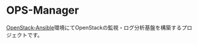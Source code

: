 # OPS-Manager
[OpenStack-Ansible](https://github.com/virtualtech/openstack-ansible-docs)環境にてOpenStackの監視・ログ分析基盤を構築するプロジェクトです。
